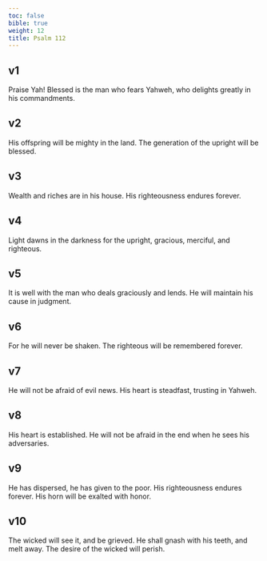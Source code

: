 ```yaml
---
toc: false
bible: true
weight: 12
title: Psalm 112
---
```




## v1 
Praise Yah! Blessed is the man who fears Yahweh, who delights greatly in his commandments. 

## v2 
His offspring will be mighty in the land. The generation of the upright will be blessed. 

## v3 
Wealth and riches are in his house. His righteousness endures forever. 

## v4 
Light dawns in the darkness for the upright, gracious, merciful, and righteous. 

## v5 
It is well with the man who deals graciously and lends. He will maintain his cause in judgment. 

## v6 
For he will never be shaken. The righteous will be remembered forever. 

## v7 
He will not be afraid of evil news. His heart is steadfast, trusting in Yahweh. 

## v8 
His heart is established. He will not be afraid in the end when he sees his adversaries. 

## v9 
He has dispersed, he has given to the poor. His righteousness endures forever. His horn will be exalted with honor. 

## v10 
The wicked will see it, and be grieved. He shall gnash with his teeth, and melt away. The desire of the wicked will perish.
